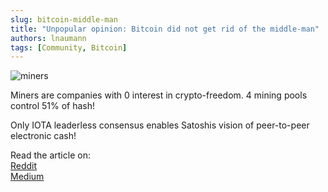 ```yaml
---
slug: bitcoin-middle-man
title: "Unpopular opinion: Bitcoin did not get rid of the middle-man"
authors: lnaumann
tags: [Community, Bitcoin]
---
```


![miners](https://miro.medium.com/max/1400/1*Tacwi1EDsoRkqR7b_weUBg.png)

Miners are companies with 0 interest in crypto-freedom. 4 mining pools control 51% of hash!

Only IOTA leaderless consensus enables Satoshis vision of peer-to-peer electronic cash!

Read the article on:  
[Reddit](https://t.co/ZjnLlfJ5dw?amp=1)  
[Medium](https://medium.com/@linus.naumann/unpopular-opinion-bitcoin-did-not-get-rid-of-the-middle-man-71aced8c5e3f)  
